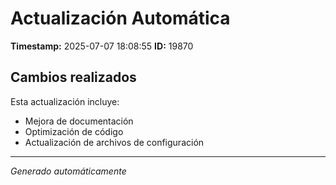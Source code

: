 # Actualización Automática

**Timestamp:** 2025-07-07 18:08:55
**ID:** 19870

## Cambios realizados

Esta actualización incluye:
- Mejora de documentación
- Optimización de código
- Actualización de archivos de configuración

---
*Generado automáticamente*
